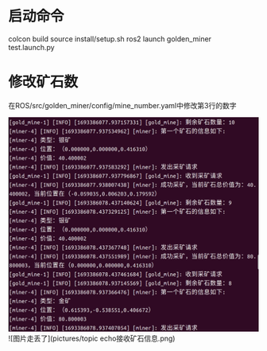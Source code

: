 # 启动命令
colcon build
source install/setup.sh
ros2 launch golden_miner test.launch.py
# 修改矿石数
在ROS/src/golden_miner/config/mine_number.yaml中修改第3行的数字

![图片走丢了](pictures/打印位置和已有矿石信息.png)
![图片走丢了](pictures/topic echo接收矿石信息.png)
